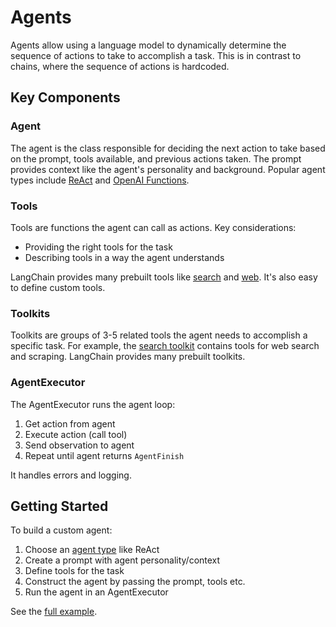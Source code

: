 

# Agents

Agents allow using a language model to dynamically determine the sequence of actions to take to accomplish a task. This is in contrast to chains, where the sequence of actions is hardcoded. 

## Key Components

### Agent

The agent is the class responsible for deciding the next action to take based on the prompt, tools available, and previous actions taken. The prompt provides context like the agent's personality and background. Popular agent types include [ReAct](/docs/modules/agents/agent_types/react.html) and [OpenAI Functions](/docs/modules/agents/agent_types/openai_functions_agent.html).

### Tools 

Tools are functions the agent can call as actions. Key considerations:

- Providing the right tools for the task
- Describing tools in a way the agent understands

LangChain provides many prebuilt tools like [search](/docs/modules/agents/tools/search.html) and [web](/docs/modules/agents/tools/web.html). It's also easy to define custom tools.

### Toolkits

Toolkits are groups of 3-5 related tools the agent needs to accomplish a specific task. For example, the [search toolkit](/docs/modules/agents/toolkits/search.html) contains tools for web search and scraping. LangChain provides many prebuilt toolkits.

### AgentExecutor

The AgentExecutor runs the agent loop:

1. Get action from agent 
2. Execute action (call tool)
3. Send observation to agent
4. Repeat until agent returns `AgentFinish`

It handles errors and logging.

## Getting Started

To build a custom agent:

1. Choose an [agent type](/docs/modules/agents/agent_types/) like ReAct
2. Create a prompt with agent personality/context 
3. Define tools for the task
4. Construct the agent by passing the prompt, tools etc.
5. Run the agent in an AgentExecutor

See the [full example](/docs/use_cases/building_conversational_agents/custom_agent.html).

